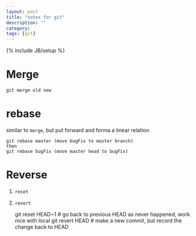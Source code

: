 ```yaml
---
layout: post
title: "notes for git"
description: ""
category: 
tags: [git]
---
```

{% include JB/setup %}

# Merge #

	git merge old new
	
# rebase #

similar to `merge`, but put forward and forma a linear relation

	git rebase master (move bugFix to master branch)
	then 
	git rebase bugFix (move master head to bugFix)
	
# Reverse #

1. `reset`
2. `revert`

	git reset HEAD~1 # go back to previous HEAD as never happened, work nice with local
	git revert HEAD # make a new commit, but record the change back to HEAD
	
	
